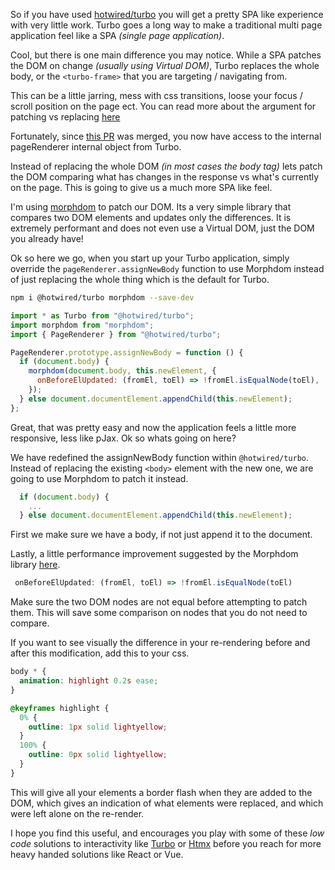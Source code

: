 So if you have used [hotwired/turbo](https://turbo.hotwired.dev/) you will get a pretty SPA like experience with very little work. Turbo goes a long way to make a traditional multi page application feel like a SPA _(single page application)_.

Cool, but there is one main difference you may notice. While a SPA patches the DOM on change _(usually using Virtual DOM)_, Turbo replaces the whole body, or the `<turbo-frame>` that you are targeting / navigating from.

This can be a little jarring, mess with css transitions, loose your focus / scroll position on the page ect. You can read more about the argument for patching vs replacing [here](https://github.com/patrick-steele-idem/morphdom) 

Fortunately, since [this PR](https://github.com/hotwired/turbo/pull/305) was merged, you now have access to the internal pageRenderer internal object from Turbo. 

Instead of replacing the whole DOM _(in most cases the body tag)_ lets patch the DOM comparing what has changes in the response vs what's currently on the page. This is going to give us a much more SPA like feel. 

I'm using [morphdom](https://github.com/patrick-steele-idem/morphdom) to patch our DOM. Its a very simple library that compares two DOM elements and updates only the differences. It is extremely performant and does not even use a Virtual DOM, just the DOM you already have!

Ok so here we go, when you start up your Turbo application, simply override the `pageRenderer.assignNewBody` function to use Morphdom instead of just replacing the whole thing which is the default for Turbo.

```bash
npm i @hotwired/turbo morphdom --save-dev
```

```javascript
import * as Turbo from "@hotwired/turbo";
import morphdom from "morphdom";
import { PageRenderer } from "@hotwired/turbo";

PageRenderer.prototype.assignNewBody = function () {
  if (document.body) {
    morphdom(document.body, this.newElement, {
      onBeforeElUpdated: (fromEl, toEl) => !fromEl.isEqualNode(toEl),
    });
  } else document.documentElement.appendChild(this.newElement);
};


```

Great, that was pretty easy and now the application feels a little more responsive, less like pJax. Ok so whats going on here?

We have redefined the assignNewBody function within `@hotwired/turbo`. Instead of replacing the existing `<body>` element with the new one, we are going to use Morphdom to patch it instead. 

```javascript
  if (document.body) {
    ...
  } else document.documentElement.appendChild(this.newElement);
```

First we make sure we have a body, if not just append it to the document. 

Lastly, a little performance improvement suggested by the Morphdom library [here](https://github.com/patrick-steele-idem/morphdom#can-i-make-morphdom-blaze-through-the-dom-tree-even-faster-yes). 

```javascript
 onBeforeElUpdated: (fromEl, toEl) => !fromEl.isEqualNode(toEl)
```

Make sure the two DOM nodes are not equal before attempting to patch them. This will save some comparison on nodes that you do not need to compare.

If you want to see visually the difference in your re-rendering before and after this modification, add this to your css.

```css
body * {
  animation: highlight 0.2s ease;
}

@keyframes highlight {
  0% {
    outline: 1px solid lightyellow;
  }
  100% {
    outline: 0px solid lightyellow;
  }
}
```
This will give all your elements a border flash when they are added to the DOM, which gives an indication of what elements were replaced, and which were left alone on the re-render.

I hope you find this useful, and encourages you play with some of these _low code_ solutions to interactivity like [Turbo](https://turbo.hotwired.dev/) or [Htmx](https://htmx.org/docs/#boosting) before you reach for more heavy handed solutions like React or Vue.